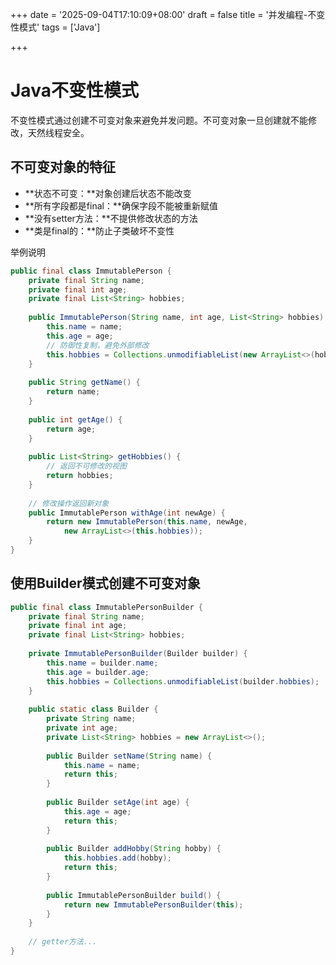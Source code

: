 +++
date = '2025-09-04T17:10:09+08:00'
draft = false
title = '并发编程-不变性模式'
tags = ['Java']

+++

# Java不变性模式

不变性模式通过创建不可变对象来避免并发问题。不可变对象一旦创建就不能修改，天然线程安全。

## 不可变对象的特征

- **状态不可变：**对象创建后状态不能改变
- **所有字段都是final：**确保字段不能被重新赋值
- **没有setter方法：**不提供修改状态的方法
- **类是final的：**防止子类破坏不变性

举例说明

```java
public final class ImmutablePerson {
    private final String name;
    private final int age;
    private final List<String> hobbies;
    
    public ImmutablePerson(String name, int age, List<String> hobbies) {
        this.name = name;
        this.age = age;
        // 防御性复制，避免外部修改
        this.hobbies = Collections.unmodifiableList(new ArrayList<>(hobbies));
    }
    
    public String getName() {
        return name;
    }
    
    public int getAge() {
        return age;
    }
    
    public List<String> getHobbies() {
        // 返回不可修改的视图
        return hobbies;
    }
    
    // 修改操作返回新对象
    public ImmutablePerson withAge(int newAge) {
        return new ImmutablePerson(this.name, newAge, 
            new ArrayList<>(this.hobbies));
    }
}
```



## 使用Builder模式创建不可变对象

```java
public final class ImmutablePersonBuilder {
    private final String name;
    private final int age;
    private final List<String> hobbies;
    
    private ImmutablePersonBuilder(Builder builder) {
        this.name = builder.name;
        this.age = builder.age;
        this.hobbies = Collections.unmodifiableList(builder.hobbies);
    }
    
    public static class Builder {
        private String name;
        private int age;
        private List<String> hobbies = new ArrayList<>();
        
        public Builder setName(String name) {
            this.name = name;
            return this;
        }
        
        public Builder setAge(int age) {
            this.age = age;
            return this;
        }
        
        public Builder addHobby(String hobby) {
            this.hobbies.add(hobby);
            return this;
        }
        
        public ImmutablePersonBuilder build() {
            return new ImmutablePersonBuilder(this);
        }
    }
    
    // getter方法...
}
```

